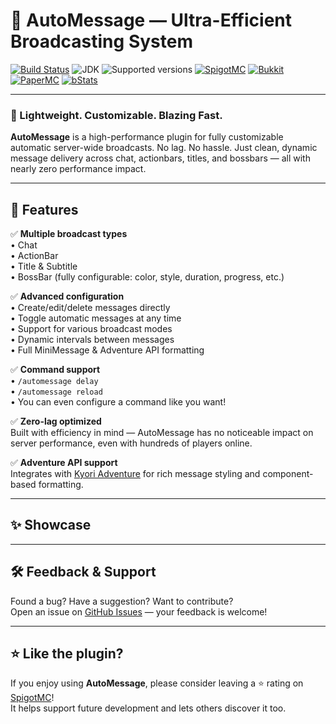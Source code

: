 # 💬 AutoMessage — Ultra-Efficient Broadcasting System

[![Build Status](https://github.com/imDMK/AutoMessage/actions/workflows/gradle.yml/badge.svg)](https://github.com/imDMK/AutoMessage/actions/workflows/gradle.yml)
![JDK](https://img.shields.io/badge/JDK-1.17-blue.svg)
![Supported versions](https://img.shields.io/badge/Minecraft-1.17--1.21.5-green.svg)
[![SpigotMC](https://img.shields.io/badge/SpigotMC-yellow.svg)](https://www.spigotmc.org/resources/automessage.112363/)
[![Bukkit](https://img.shields.io/badge/Bukkit-blue.svg)](https://legacy.curseforge.com/minecraft/bukkit-plugins/auto-messages)
[![PaperMC](https://img.shields.io/badge/Paper-004ee9.svg)](https://hangar.papermc.io/imDMK/AutoMessage)
[![bStats](https://img.shields.io/badge/bStats-00695c)](https://bstats.org/plugin/bukkit/AutoMessages/19487)

---

### 🚀 Lightweight. Customizable. Blazing Fast.

**AutoMessage** is a high-performance plugin for fully customizable automatic server-wide broadcasts. No lag. No hassle. Just clean, dynamic message delivery across chat, actionbars, titles, and bossbars — all with nearly zero performance impact.

---

## 🧠 Features

✅ **Multiple broadcast types**  
• Chat  
• ActionBar  
• Title & Subtitle  
• BossBar (fully configurable: color, style, duration, progress, etc.)

✅ **Advanced configuration**  
• Create/edit/delete messages directly  
• Toggle automatic messages at any time  
• Support for various broadcast modes  
• Dynamic intervals between messages  
• Full MiniMessage & Adventure API formatting

✅ **Command support**  
• `/automessage delay`  
• `/automessage reload`  
• You can even configure a command like you want!

✅ **Zero-lag optimized**  
Built with efficiency in mind — AutoMessage has no noticeable impact on server performance, even with hundreds of players online.

✅ **Adventure API support**  
Integrates with [Kyori Adventure](https://github.com/KyoriPowered/adventure) for rich message styling and component-based formatting.

---

## ✨ Showcase

<!-- Insert your GIFs or images here -->
<!-- Example:
![AutoMessage Chat Preview](https://yourdomain.com/chat-preview.gif)
-->

---

## 🛠️ Feedback & Support

Found a bug? Have a suggestion? Want to contribute?  
Open an issue on [GitHub Issues](https://github.com/imDMK/AutoMessage/issues) — your feedback is welcome!

---

## ⭐ Like the plugin?

If you enjoy using **AutoMessage**, please consider leaving a ⭐ rating on [SpigotMC](https://www.spigotmc.org/resources/automessage.112363/)!  
It helps support future development and lets others discover it too.
